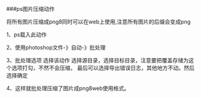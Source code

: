 ###ps图片压缩动作

将所有图片压缩成png8同时可以在web上使用,注意所有图片的后缀会变成png

1、ps载入此动作

2、使用photoshop文件-》自动-》批处理

3、批处理选项 选择该动作 选择源目录，选择目标目录，注意要把覆盖存储为这个选项打勾，不然不会压缩，
最后可以选择导出错误日志，其他地方不动。然后选择确定

4、这样就批处理压缩了图片成png8web使用格式。

